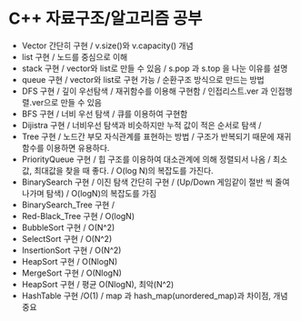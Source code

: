 # C++ 자료구조/알고리즘 공부
- Vector 간단히 구현 / v.size()와 v.capacity() 개념
- list 구현 / 노드를 중심으로 이해
- stack 구현 / vector와 list로 만들 수 있음 / s.pop 과 s.top 을 나눈 이유를 설명
- queue 구현 / vector와 list로 구현 가능 / 순환구조 방식으로 만드는 방법
- DFS 구현 / 깊이 우선탐색 / 재귀함수를 이용해 구현함 / 인접리스트.ver 과 인접행렬.ver으로 만들 수 있음
- BFS 구현 / 너비 우선 탐색 / 큐를 이용하여 구현함
- Dijistra 구현 / 너비우선 탐색과 비슷하지만 누적 값이 적은 순서로 탐색 / 
- Tree 구현 / 노드간 부모 자식관계를 표현하는 방법 / 구조가 반복되기 때문에 재귀함수를 이용하면 유용하다.
- PriorityQueue 구현 / 힙 구조를 이용하여 대소관계에 의해 정렬되서 나옴 / 최소값, 최대값을 찾을 때 좋다. / O(log N)의 복잡도를 가진다.
- BinarySearch 구현 / 이진 탐색 간단히 구현 / (Up/Down 게임같이 절반 씩 줄여 나가며 탐색) / O(logN)의 복잡도를 가짐
- BinarySearch_Tree 구현 / 
- Red-Black_Tree 구현 / O(logN)
- BubbleSort 구현 / O(N^2)
- SelectSort 구현 / O(N^2)
- InsertionSort 구현 / O(N^2)
- HeapSort 구현 / O(NlogN)
- MergeSort 구현 / O(NlogN)
- HeapSort 구현 / 평균 O(NlogN), 최악(N^2)
- HashTable 구현 /O(1) / map 과 hash_map(unordered_map)과 차이점, 개념 중요
